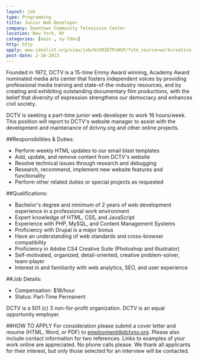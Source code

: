```yaml
---
layout: job
type: Programming
title: Junior Web Developer
company: Downtown Community Television Center
location: New York, NY
categories: [main , ny-fdev]
http: http
apply: www.idealist.org/view/job/6Cd9ZbTPxWSP/?utm_source=workcreative.net
post-date: 2-10-2013
---
```


Founded in 1972, DCTV is a 15-time Emmy Award winning, Academy Award nominated media arts center that fosters independent voices by providing professional media training and state-of-the-industry resources, and by creating and exhibiting outstanding documentary film productions, with the belief that diversity of expression strengthens our democracy and enhances civil society.

DCTV is seeking a part-time junior web developer to work 16 hours/week. This position will report to DCTV's website manager to assist with the development and maintenance of dctvny.org and other online projects.

##Responsibilities & Duties:

* Perform weekly HTML updates to our email blast templates
* Add, update, and remove content from DCTV's website
* Resolve technical issues through research and debugging
* Research, recommend, implement new website features and functionality
* Perform other related duties or special projects as requested

##Qualifications:

* Bachelor's degree and minimum of 2 years of web development experience in a professional work environment
* Expert knowledge of HTML, CSS, and JavaScript
* Experience with PHP, MySQL, and Content Management Systems
* Proficiency with Drupal is a major bonus
* Have an understanding of web standards and cross-browser compatibility
* Proficiency in Adobe CS4 Creative Suite (Photoshop and Illustrator)
* Self-motivated, organized, detail-oriented, creative problem-solver, team-player
* Interest in and familiarity with web analytics, SEO, and user experience

##Job Details:

* Compensation: $18/hour
* Status: Part-Time Permanent

DCTV is a 501 (c) 3 non-for-profit organization. DCTV is an equal opportunity employer.

##HOW TO APPLY
For consideration please submit a cover letter and resume (HTML, Word, or PDF) to employment@dctvny.org. Please also include contact information for two references. Links to examples of your work online are appreciated. No phone calls please. We thank all applicants for their interest, but only those selected for an interview will be contacted.